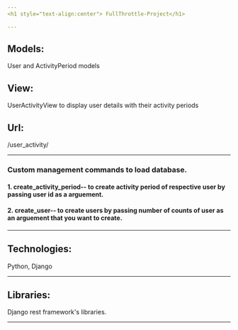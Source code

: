 ```yaml
---
<h1 style="text-align:center"> FullThrottle-Project</h1>

---
```

<h2>Models:</h2> User and ActivityPeriod models

<h2>View:</h2> UserActivityView to display user details with their activity periods
<h2>Url:</h2> /user_activity/ 

---
<h3>Custom management commands to load database.</h3>
<h4>1. create_activity_period-- to create activity period of respective user by passing user id as a arguement.</h4>
<h4>2. create_user-- to create users by passing number of counts of user as an arguement that you want to create.</h4>

---
<h2>Technologies:</h2> Python, Django

---
<h2>Libraries:</h2> Django rest framework's libraries.

---
